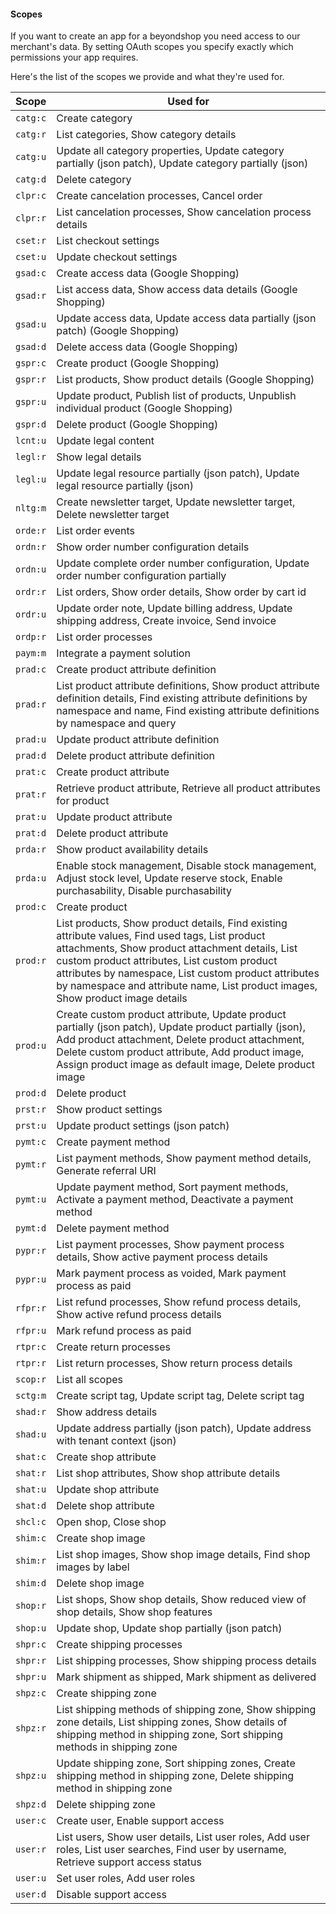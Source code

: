 #### Scopes

If you want to create an app for a beyondshop you need access to our
merchant's data. By setting OAuth scopes you specify exactly which
permissions your app requires.

Here's the list of the scopes we provide and what they're used for.


| Scope                             | Used for                          |
|-----------------------------------|-----------------------------------|
| `catg:c`                          | Create category                   |
| `catg:r`                          | List categories, Show category details   |
| `catg:u`                          | Update all category properties, Update category partially (json patch), Update category partially (json)   |
| `catg:d`                          | Delete category |
| `clpr:c`                          | Create cancelation processes, Cancel order  |
| `clpr:r`                          | List cancelation processes, Show cancelation process details |
| `cset:r`                          | List checkout settings |
| `cset:u`                          | Update checkout settings |
| `gsad:c`                          | Create access data (Google Shopping) |
| `gsad:r`                          | List access data, Show access data details (Google Shopping) |
| `gsad:u`                          | Update access data, Update access data partially (json patch) (Google Shopping) |
| `gsad:d`                          | Delete access data (Google Shopping)  |
| `gspr:c`                          | Create product (Google Shopping)  |
| `gspr:r`                          | List products, Show product details (Google Shopping) |
| `gspr:u`                          | Update product, Publish list of products, Unpublish individual product (Google Shopping)  |
| `gspr:d`                          | Delete product (Google Shopping)  |
| `lcnt:u`                          | Update legal content              |
| `legl:r`                          | Show legal details                |
| `legl:u`                          | Update legal resource partially (json patch), Update legal resource partially (json)   |
| `nltg:m`                          | Create newsletter target, Update newsletter target, Delete newsletter target |
| `orde:r`                          | List order events                 |
| `ordn:r`                          | Show order number configuration details   |
| `ordn:u`                          | Update complete order number configuration, Update order number configuration partially      |
| `ordr:r`                          | List orders, Show order details, Show order by cart id           |
| `ordr:u`                          | Update order note, Update billing address, Update shipping address, Create invoice, Send invoice |
| `ordp:r`                          | List order processes              |
| `paym:m`                          | Integrate a payment solution      |
| `prad:c`                          | Create product attribute definition          |
| `prad:r`                          | List product attribute definitions, Show product attribute definition details, Find existing attribute definitions by namespace and name, Find existing attribute definitions by namespace and query |
| `prad:u`                          | Update product attribute definition  |
| `prad:d`                          | Delete product attribute definition  |
| `prat:c`                          | Create product attribute             |
| `prat:r`                          | Retrieve product attribute, Retrieve all product attributes for product   |
| `prat:u`                          | Update product attribute             |
| `prat:d`                          | Delete product attribute               |
| `prda:r`                          | Show product availability details |
| `prda:u`                          | Enable stock management, Disable stock management, Adjust stock level, Update reserve stock, Enable purchasability, Disable purchasability |
| `prod:c`                          | Create product                    |
| `prod:r`                          | List products, Show product details, Find existing attribute values, Find used tags, List product attachments, Show product attachment details, List custom product attributes, List custom product attributes by namespace, List custom product attributes by namespace and attribute name, List product images, Show product image details    |
| `prod:u`                          | Create custom product attribute, Update product partially (json patch), Update product partially (json), Add product attachment, Delete product attachment, Delete custom product attribute, Add product image, Assign product image as default image, Delete product image  |
| `prod:d`                          | Delete product                    |
| `prst:r`                          | Show product settings             |
| `prst:u`                          | Update product settings (json patch)     |
| `pymt:c`                          | Create payment method             |
| `pymt:r`                          | List payment methods, Show payment method details, Generate referral URI  |
| `pymt:u`                          | Update payment method, Sort payment methods, Activate a payment method, Deactivate a payment method       |
| `pymt:d`                          | Delete payment method             |
| `pypr:r`                          | List payment processes, Show payment process details, Show active payment process details    |
| `pypr:u`                          | Mark payment process as voided, Mark payment process as paid  |
| `rfpr:r`                          | List refund processes, Show refund process details, Show active refund process details       |
| `rfpr:u`                          | Mark refund process as paid       |
| `rtpr:c`                          | Create return processes           
| `rtpr:r`                          | List return processes, Show return process details        |
| `scop:r`                          | List all scopes                   |
| `sctg:m`                          | Create script tag, Update script tag, Delete script tag   |
| `shad:r`                          | Show address details              |
| `shad:u`                          | Update address partially (json patch), Update address with tenant context (json)    |
| `shat:c`                          | Create shop attribute             |
| `shat:r`                          | List shop attributes, Show shop attribute details   |
| `shat:u`                          | Update shop attribute             |
| `shat:d`                          | Delete shop attribute             |
| `shcl:c`                          | Open shop, Close shop             |
| `shim:c`                          | Create shop image                 |
| `shim:r`                          | List shop images, Show shop image details, Find shop images by label |
| `shim:d`                          | Delete shop image                 |
| `shop:r`                          | List shops, Show shop details, Show reduced view of shop details, Show shop features    |
| `shop:u`                          | Update shop, Update shop partially (json patch)         |
| `shpr:c`                          | Create shipping processes         |
| `shpr:r`                          | List shipping processes, Show shipping process details       |
| `shpr:u`                          | Mark shipment as shipped, Mark shipment as delivered      |
| `shpz:c`                          | Create shipping zone              |
| `shpz:r`                          | List shipping methods of shipping zone, Show shipping zone details, List shipping zones, Show details of shipping method in shipping zone, Sort shipping methods in shipping zone  |
| `shpz:u`                          | Update shipping zone, Sort shipping zones, Create shipping method in shipping zone, Delete shipping method in shipping zone       |
| `shpz:d`                          | Delete shipping zone              |
| `user:c`                          | Create user, Enable support access        |
| `user:r`                          | List users, Show user details, List user roles, Add user roles, List user searches, Find user by username, Retrieve support access status   |
| `user:u`                          | Set user roles, Add user roles    |
| `user:d`                          | Disable support access            |